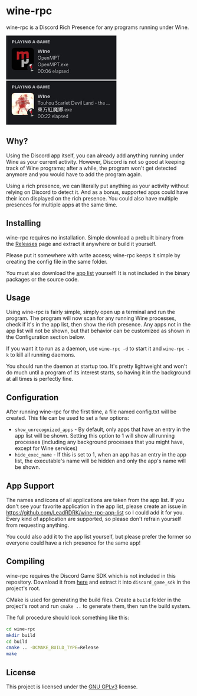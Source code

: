 # wine-rpc
wine-rpc is a Discord Rich Presence for any programs running under Wine.

![Sample](assets/sample1.jpg) ![Sample](assets/sample2.jpg)
## Why?
Using the Discord app itself, you can already add anything running under Wine as your current activity. However, Discord is not so good at keeping track of Wine programs; after a while, the program won't get detected anymore and you would have to add the program again.

Using a rich presence, we can literally put anything as your activity without relying on Discord to detect it. And as a bonus, supported apps could have their icon displayed on the rich presence. You could also have multiple presences for multiple apps at the same time.
## Installing
wine-rpc requires no installation. Simple download a prebuilt binary from the [Releases](https://github.com/LeadRDRK/wine-rpc/releases) page and extract it anywhere or build it yourself.

Please put it somewhere with write access; wine-rpc keeps it simple by creating the config file in the same folder.

You must also download the [app list](https://github.com/LeadRDRK/wine-rpc-app-list) yourself! It is not included in the binary packages or the source code.
## Usage
Using wine-rpc is fairly simple, simply open up a terminal and run the program. The program will now scan for any running Wine processes, check if it's in the app list, then show the rich presence. Any apps not in the app list will not be shown, but that behavior can be customized as shown in the Configuration section below.

If you want it to run as a daemon, use `wine-rpc -d` to start it and `wine-rpc -k` to kill all running daemons.

You should run the daemon at startup too. It's pretty lightweight and won't do much until a program of its interest starts, so having it in the background at all times is perfectly fine.
## Configuration
After running wine-rpc for the first time, a file named config.txt will be created. This file can be used to set a few options:
- `show_unrecognized_apps` - By default, only apps that have an entry in the app list will be shown. Setting this option to 1 will show all running processes (including any background processes that you might have, except for Wine services)
- `hide_exec_name` - If this is set to 1, when an app has an entry in the app list, the executable's name will be hidden and only the app's name will be shown.
## App Support
The names and icons of all applications are taken from the app list. If you don't see your favorite application in the app list, please create an issue in https://github.com/LeadRDRK/wine-rpc-app-list so I could add it for you. Every kind of application are supported, so please don't refrain yourself from requesting anything.

You could also add it to the app list yourself, but please prefer the former so everyone could have a rich presence for the same app!
## Compiling
wine-rpc requires the Discord Game SDK which is not included in this repository. Download it from [here](https://discord.com/developers/docs/game-sdk/sdk-starter-guide) and extract it into `discord_game_sdk` in the project's root.

CMake is used for generating the build files. Create a `build` folder in the project's root and run `cmake ..` to generate them, then run the build system.

The full procedure should look something like this:
```bash
cd wine-rpc
mkdir build
cd build
cmake .. -DCMAKE_BUILD_TYPE=Release
make
```
## License
This project is licensed under the [GNU GPLv3](LICENSE) license.